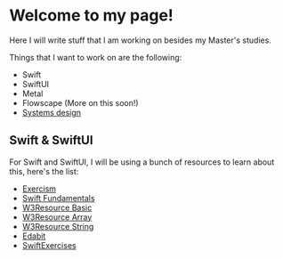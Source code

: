 # Welcome to my page!

Here I will write stuff that I am working on besides my Master's studies.

Things that I want to work on are the following:

- Swift
- SwiftUI
- Metal
- Flowscape (More on this soon!)
- [Systems design](https://github.com/donnemartin/system-design-primer?tab=readme-ov-file)

## Swift & SwiftUI

For Swift and SwiftUI, I will be using a bunch of resources to learn about this, here's the list:

- [Exercism](https://exercism.org/tracks/swift/exercises)
- [Swift Fundamentals](https://github.com/alexpaul/Swift-Fundamentals?tab=readme-ov-file)
- [W3Resource Basic](https://www.w3resource.com/swift-programming-exercises/basic/index.php)
- [W3Resource Array](https://www.w3resource.com/swift-programming-exercises/array/index.php)
- [W3Resource String](https://www.w3resource.com/swift-programming-exercises/string/index.php)
- [Edabit](https://edabit.com/challenges/swift)
- [SwiftExercises](https://github.com/dannofx/SwiftExercises)

